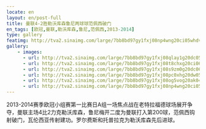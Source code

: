 ```yaml
---
locate: en
layout: en/post-full
title: 曼联4-2胜勒沃库森鲁尼两球球范佩西破门
en_tags: [欧冠,曼联,勒沃库森,鲁尼,范佩西,2013-2014]
type: gallery
featimg: http://tva2.sinaimg.com/large/7bb8bd97gy1fxj08np4wng20ci05whdv.gif
gallery:
    - images:
      - url: http://tva2.sinaimg.com/large/7bb8bd97gy1fxj08qlay1g20dc05cu0z.gif
      - url: http://tva2.sinaimg.com/large/7bb8bd97gy1fxj08t8chxg20ci06shdv.gif
      - url: http://tva2.sinaimg.com/large/7bb8bd97gy1fxj08s9zm0g20dc06ckjn.gif
      - url: http://tva2.sinaimg.com/large/7bb8bd97gy1fxj08pc0xhg20dw05ikjn.gif
      - url: http://tva2.sinaimg.com/large/7bb8bd97gy1fxj08og5vog20ak04kkjn.gif
      - url: http://tva2.sinaimg.com/large/7bb8bd97gy1fxj08np4wng20ci05whdv.gif
---
```


2013-2014赛季欧冠小组赛第一比赛日A组一场焦点战在老特拉福德球场展开争夺，曼联主场4比2力克勒沃库森，鲁尼梅开二度为曼联打入第200球，范佩西钩射破门，瓦伦西亚传射建功。罗尔费斯和托普拉克为勒沃库森先后进球。